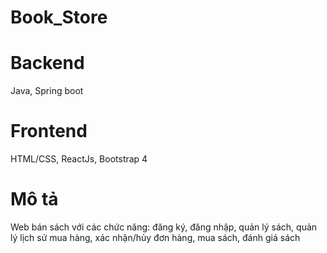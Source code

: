 # Book_Store
# Backend
Java, Spring boot
# Frontend
HTML/CSS, ReactJs, Bootstrap 4
# Mô tả
Web bán sách với các chức năng: đăng ký, đăng nhập, quản lý sách, quản lý lịch sử mua hàng, xác nhận/hủy đơn hàng, mua sách, đánh giá sách
